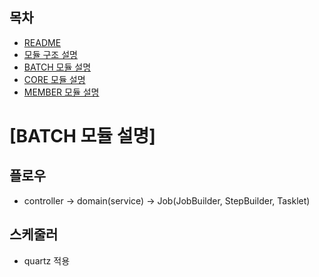 ## 목차
- [README](./README.md)
- [모듈 구조 설명](./README_MODULE.md)
- [BATCH 모듈 설명](./README_BATCH.md)
- [CORE 모듈 설명](./README_CORE.md)
- [MEMBER 모듈 설명](./README_MEMBER.md)

[BATCH 모듈 설명]
======================

## 플로우
- controller -> domain(service) -> Job(JobBuilder, StepBuilder, Tasklet)

## 스케줄러
- quartz 적용
